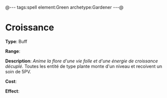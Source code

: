 @---
tags:spell
element:Green
archetype:Gardener
---@

# Croissance

**Type**:
Buff

**Range**:

**Description**:
*Anime la flore d'une vie folle et d'une énergie de croissance décuplé.*
Toutes les entité de type plante monte d'un niveau et recoivent un soin de 5PV.

**Cost**:

**Effect**:
